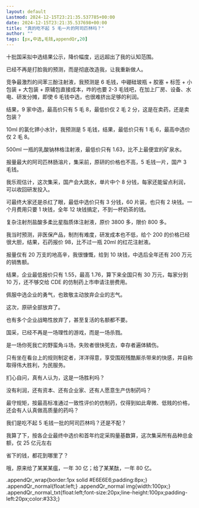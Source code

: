 ```yaml
---
layout: default
Lastmod: 2024-12-15T23:21:35.537785+00:00
date: 2024-12-15T23:21:35.537698+00:00
title: "真的吃不起 5 毛一片的阿司匹林吗？"
author: ""
tags: [px,中选,毛钱,appendQr,20]
---
```


十批国采拟中选结果公示，降价幅度，远远超出了我的认知范围。

已经不再是打脸我的预测，而是彻底改造我，让我重新做人。

竞争最激烈的间苯三酚注射液，我预测是 6 毛钱，中硼硅玻瓶 + 胶塞 + 标签 + 小包装 + 大包装 + 原辅包直接成本，咋的也要 2-3 毛钱吧，在加上厂房、设备、水电、研发分摊，即使 6 毛钱中选，也很难挤出足够的利润。

结果，9 家中选，最高价只有 5 毛 8，最低价仅 2 毛 2 分，这是在卖药，还是卖包装？

10ml 的氯化钾小水针，我预测是 5 毛钱，结果，最低价只有 1 毛 6，最高中选价仅 2 毛 8。

500ml 一瓶的乳酸钠林格注射液，最低价只有 1.63，比不上最便宜的矿泉水。

报量最大的阿司匹林肠溶片，集采前，原研的价格也不高，5 毛钱一片，国产 3 毛钱。

我乐观估计，这次集采，国产会大跳水，单片中个 8 分钱，每家还能留点利润，可以收回研发投入。

可最终大家还是杀红了眼，最低中选价只有 3 分钱，60 片装，也只有 2 块钱。一个月费用只要 1 块钱，全年 12 块钱搞定，不到一杯奶茶的钱。

复杂注射剂盐酸多柔比星脂质体注射液，原价 3800 多，限价 800 多。

我当时预测，非医保产品，制剂有难度，研发成本也不低，给个 200 的价格已经很大胆，结果，石药报价 98，比不过一瓶 20ml 的红花注射液。

报量仅有 20 万支的地高辛，我很慷慨，给到 10 块钱，中选后全年还有 200 万元的销售额。

结果，企业最低报价只有 1.55，最高 1.76，算下来全国只有 30 万元，每家分到 10 万，还不够交给 CDE 的仿制药上市申请注册费用。

佩服中选企业的勇气，也致敬主动放弃企业的志气。

这次，原研全部放弃了。

也有多个企业战略性放弃了，甚至复活的名额都不要。

国采，已经不再是一场理性的游戏，而是一场杀戮。

是一场你死我亡的野蛮角斗场，失败者很快死去，幸存者遍体鳞伤。

只有坐在看台上的规则制定者，洋洋得意，享受围观残酷厮杀带来的快感，并自称取得伟大胜利，为民服务。

扪心自问，真有人认为，这是一场胜利吗？

没有利润，还有资本、还有企业家、还有人愿意生产仿制药吗？

最守规矩，按最高标准通过一致性评价的仿制药，仅得到如此卑微、低贱的价格，还会有人认真做高质量的药吗？

我们是吃不起 5 毛钱一批的阿司匹林吗？还是不配？

我算了下，按各企业最终中选价和首年约定采购量基数算，这次集采所有品种总金额，仅 25 亿元左右

省下的钱，都花到哪里了？

哦，原来给了某某某瘟，一年 30 亿；给了某某酞，一年 80 亿。

.appendQr\_wrap{border:1px solid #E6E6E6;padding:8px;} .appendQr\_normal{float:left;} .appendQr\_normal img{width:100px;} .appendQr\_normal\_txt{float:left;font-size:20px;line-height:100px;padding-left:20px;color:#333;}

